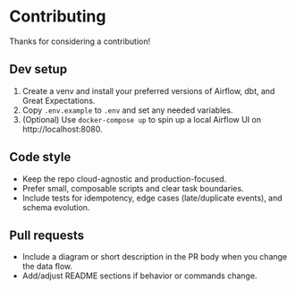 # Contributing

Thanks for considering a contribution!

## Dev setup
1. Create a venv and install your preferred versions of Airflow, dbt, and Great Expectations.
2. Copy `.env.example` to `.env` and set any needed variables.
3. (Optional) Use `docker-compose up` to spin up a local Airflow UI on http://localhost:8080.

## Code style
- Keep the repo cloud-agnostic and production-focused.
- Prefer small, composable scripts and clear task boundaries.
- Include tests for idempotency, edge cases (late/duplicate events), and schema evolution.

## Pull requests
- Include a diagram or short description in the PR body when you change the data flow.
- Add/adjust README sections if behavior or commands change.
